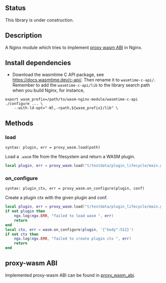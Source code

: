 ## Status

This library is under construction.

## Description

A Nginx module which tries to implement [proxy wasm ABI](https://github.com/proxy-wasm/spec) in Nginx.

## Install dependencies

* Download the wasmtime C API package, see https://docs.wasmtime.dev/c-api/.
Then rename it to `wasmtime-c-api/`. Remember to add the `wasmtime-c-api/lib` to
the library search path when you build Nginx, for instance,

```
export wasm_prefix=/path/to/wasm-nginx-module/wasmtime-c-api
./configure ... \
    --with-ld-opt="-Wl,-rpath,${wasm_prefix}/lib" \
```

## Methods

### load

`syntax: plugin, err = proxy_wasm.load(path)`

Load a `.wasm` file from the filesystem and return a WASM plugin.

```lua
local plugin, err = proxy_wasm.load("t/testdata/plugin_lifecycle/main.go.wasm")
```

### on_configure

`syntax: plugin_ctx, err = proxy_wasm.on_configure(plugin, conf)`

Create a plugin ctx with the given plugin and conf.

```lua
local plugin, err = proxy_wasm.load("t/testdata/plugin_lifecycle/main.go.wasm")
if not plugin then
    ngx.log(ngx.ERR, "failed to load wasm ", err)
    return
end
local ctx, err = wasm.on_configure(plugin, '{"body":512}')
if not ctx then
    ngx.log(ngx.ERR, "failed to create plugin ctx ", err)
    return
end
```

## proxy-wasm ABI

Implemented proxy-wasm ABI can be found in [proxy_wasm_abi](./proxy_wasm_abi.md).
